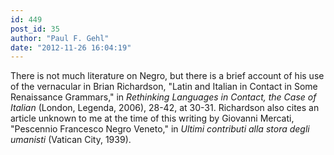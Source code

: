 ```yaml
---
id: 449
post_id: 35
author: "Paul F. Gehl"
date: "2012-11-26 16:04:19"
---
```

There is not much literature on Negro, but there is a brief account of his use of the vernacular in Brian Richardson, "Latin and Italian in Contact in Some Renaissance Grammars," in <em>Rethinking Languages in Contact, the Case of Italian</em> (London, Legenda, 2006), 28-42, at 30-31. Richardson also cites an article unknown to me at the time of this writing by Giovanni Mercati, "Pescennio Francesco Negro Veneto," in <em>Ultimi contributi alla stora degli umanisti</em> (Vatican City, 1939).

